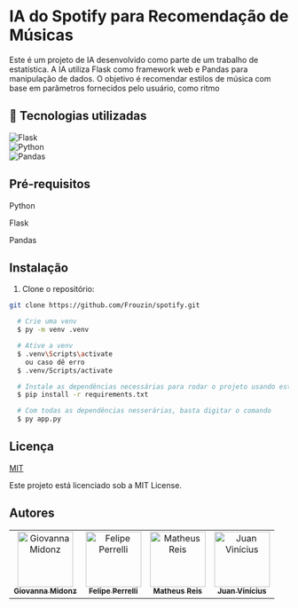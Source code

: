 
# IA do Spotify para Recomendação de Músicas

Este é um projeto de IA desenvolvido como parte de um trabalho de estatística. A IA utiliza Flask como framework web e Pandas para manipulação de dados. O objetivo é recomendar estilos de música com base em parâmetros fornecidos pelo usuário, como ritmo

## :wrench: Tecnologias utilizadas

![Flask](https://img.shields.io/badge/Flask-092E20?style=for-the-badge&logo=flask&logoColor=0175C2)&nbsp;<br>
![Python](https://img.shields.io/badge/Python-14354C?style=for-the-badge&logo=python&logoColor=0175C2)&nbsp;<br>
![Pandas](https://img.shields.io/badge/Pandas-092E20?style=for-the-badge&logo=pandas&logoColor=0175C2)&nbsp;<br>

## Pré-requisitos
Python 

Flask

Pandas

## Instalação
1. Clone o repositório:
```bash
git clone https://github.com/Frouzin/spotify.git
```
```bash
  # Crie uma venv
  $ py -m venv .venv
```

```bash
  # Ative a venv
  $ .venv\Scripts\activate
    ou caso dê erro
  $ .venv/Scripts/activate
```

```bash
  # Instale as dependências necessárias para rodar o projeto usando este comando
  $ pip install -r requirements.txt
```

```bash
  # Com todas as dependências nesserárias, basta digitar o comando
  $ py app.py
```
## Licença

[MIT](https://choosealicense.com/licenses/mit/)

Este projeto está licenciado sob a MIT License.


## Autores

<table>
  <tr>
    <td align="center">
      <a href="https://github.com/giovannamidonz">
        <img src="https://github.com/giovannamidonz.png" width="100px;" alt="Giovanna Midonz"/><br>
        <sub>
          <b>Giovanna Midonz</b>
        </sub>
      </a>
    </td>
    <td align="center">
      <a href="https://github.com/Felipe-Perrelli">
        <img src="https://github.com/Felipe-Perrelli.png" width="100px;" alt="Felipe Perrelli"/><br>
        <sub>
          <b>Felipe Perrelli</b>
        </sub>
      </a>
    </td>
    <td align="center">
      <a href="https://github.com/Frouzin">
        <img src="https://github.com/Frouzin.png" width="100px;" alt="Matheus Reis"/><br>
        <sub>
          <b>Matheus Reis</b>
        </sub>
      </a>
    </td>
    <td align="center">
      <a href="https://github.com/nauj5051">
        <img src="https://github.com/nauj5051.png" width="100px;" alt="Juan Vinícius"/><br>
        <sub>
          <b>Juan Vinícius</b>
        </sub>
      </a>
    </td>
  </tr>
</table>
